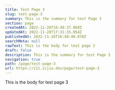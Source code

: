 ```yaml
---
title: Test Page 3
slug: test-page-3
summary: This is the summary for test Page 3
section: page
createdAt: 2022-11-28T16:48:37.860Z
updatedAt: 2022-11-28T17:31:35.954Z
publishedAt: 2022-11-28T16:48:40.078Z
searchMeta: null
rawText: This is the body for test page 3
draft: false
description: This is the summary for test Page 3
navigation: true
path: /page/test-page-3
url: https://i2i.icjia.dev/page/test-page-3
---
```


This is the body for test page 3
